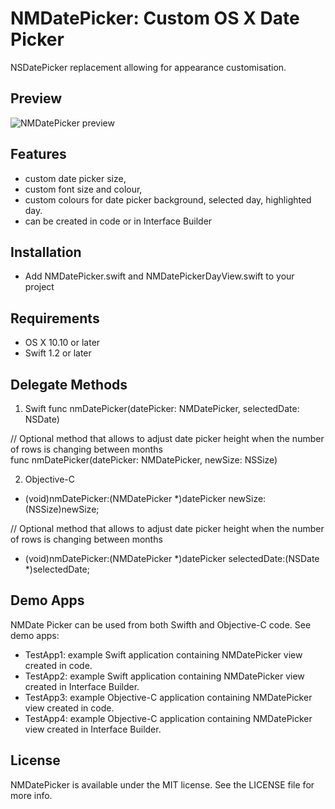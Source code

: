 NMDatePicker: Custom OS X Date Picker
=====================================

NSDatePicker replacement allowing for appearance customisation.

## Preview
![NMDatePicker preview](http://netmedia.home.pl/github/nmdatepicker/nmdatepicker-preview.png)

## Features
- custom date picker size,
- custom font size and colour,
- custom colours for date picker background, selected day, highlighted day.
- can be created in code or in Interface Builder

## Installation
- Add NMDatePicker.swift and NMDatePickerDayView.swift to your project

## Requirements
- OS X 10.10 or later
- Swift 1.2 or later

## Delegate Methods
1. Swift
func nmDatePicker(datePicker: NMDatePicker, selectedDate: NSDate)   

// Optional method that allows to adjust date picker height when the number of rows is changing between months  
func nmDatePicker(datePicker: NMDatePicker, newSize: NSSize) 

2. Objective-C
- (void)nmDatePicker:(NMDatePicker \*)datePicker newSize:(NSSize)newSize;

// Optional method that allows to adjust date picker height when the number of rows is changing between months  
- (void)nmDatePicker:(NMDatePicker \*)datePicker selectedDate:(NSDate \*)selectedDate;

## Demo Apps
NMDate Picker can be used from both Swifth and Objective-C code. See demo apps:
- TestApp1: example Swift  application containing NMDatePicker view created in code.
- TestApp2: example Swift application containing NMDatePicker view created in Interface Builder.
- TestApp3: example Objective-C application containing NMDatePicker view created in code.
- TestApp4: example Objective-C application containing NMDatePicker view created in Interface Builder.


## License
NMDatePicker is available under the MIT license. See the LICENSE file for more info.

